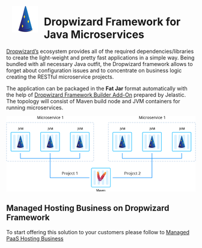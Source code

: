 <p align="left"> 
<img style="padding: 0 15px; float: left;" src="images/dropwizard-logo.png" width="70">
</p>

# Dropwizard Framework for Java Microservices

[Dropwizard’s](https://dropwizard.io/) ecosystem provides all of the required dependencies/libraries to create the light-weight and pretty fast applications in a simple way. Being bundled with all necessary Java outfit, the Dropwizard framework allows to forget about configuration issues and to concentrate on business logic creating the RESTful microservice projects.

The application can be packaged in the **Fat Jar** format automatically with the help of [Dropwizard Framework Builder Add-On](https://github.com/jelastic-jps/dropwizard/tree/master/microservice-fat-jar) prepared by Jelastic. The topology will consist of Maven build node and JVM containers for running microservices.

<p align="left">
<img src="images/scheme.png" width="600">
</p>

## Managed Hosting Business on Dropwizard Framework
To start offering this solution to your customers please follow to [Managed PaaS Hosting Business](https://jelastic.com/apaas/)
